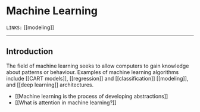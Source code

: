 # Machine Learning
`LINKS:` [[modeling]]


---
## Introduction
The field of machine learning seeks to allow computers to gain knowledge about patterns or behaviour. Examples of machine learning algorithms include [[CART models]], [[regression]] and [[classification]] [[modeling]], and [[deep learning]] architectures. 

- [[Machine learning is the process of developing abstractions]]
- [[What is attention in machine learning?]]
